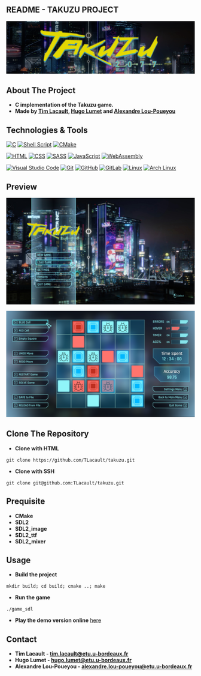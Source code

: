 README - TAKUZU PROJECT
-----------------------

[![](img/banner.png)](https://github.com/TLacault/takuzu)

## About The Project
* **C implementation of the Takuzu game.**
* **Made by [Tim Lacault](https://github.com/TLacault), [Hugo Lumet](https://github.com/Alhmass) and [Alexandre Lou-Poueyou](https://github.com/AlexLoup33)**


## Technologies & Tools

[![C](https://img.shields.io/badge/c-%2300599C.svg?style=for-the-badge&logo=c&logoColor=90F5F9&color=06040D&labelColor=06040D)](https://clang.llvm.org/) [![Shell Script](https://img.shields.io/badge/shell_script-%23121011.svg?style=for-the-badge&logo=gnu-bash&logoColor=90F5F9&color=06040D&labelColor=06040D)](https://ba-sh.com/fr/fr/) [![CMake](https://img.shields.io/badge/CMake-%2300599C.svg?style=for-the-badge&logo=cmake&logoColor=90F5F9&color=06040D&labelColor=06040D)](https://cmake.org/)

[![HTML](https://img.shields.io/badge/HTML-%2300599C.svg?style=for-the-badge&logo=html5&logoColor=e3d902&color=06040D&labelColor=06040D)](https://developer.mozilla.org/en-US/docs/Web/HTML) [![CSS](https://img.shields.io/badge/CSS-%2300599C.svg?style=for-the-badge&logo=css3&logoColor=e3d902&color=06040D&labelColor=06040D)](https://developer.mozilla.org/en-US/docs/Web/CSS) [![SASS](https://img.shields.io/badge/SASS-%2300599C.svg?style=for-the-badge&logo=sass&logoColor=e3d902&color=06040D&labelColor=06040D)](https://sass-lang.com/) [![JavaScript](https://img.shields.io/badge/JavaScript-%2300599C.svg?style=for-the-badge&logo=javascript&logoColor=e3d902&color=06040D&labelColor=06040D)](https://developer.mozilla.org/en-US/docs/Web/JavaScript) [![WebAssembly](https://img.shields.io/badge/WebAssembly-%2300599C.svg?style=for-the-badge&logo=webassembly&logoColor=e3d902&color=06040D&labelColor=06040D)](https://webassembly.org/)

[![Visual Studio Code](https://img.shields.io/badge/Visual%20Studio%20Code-0078d7.svg?style=for-the-badge&logo=visual-studio-code&logoColor=ff746d&color=06040D&labelColor=06040D)](https://code.visualstudio.com/) [![Git](https://img.shields.io/badge/git-%23F05033.svg?style=for-the-badge&logo=git&logoColor=ff746d&color=06040D&labelColor=06040D)](https://git-scm.com/) [![GitHub](https://img.shields.io/badge/GitHub-%2300599C.svg?style=for-the-badge&logo=github&logoColor=ff746d&color=06040D&labelColor=06040D)](https://github.com/)  [![GitLab](https://img.shields.io/badge/GitLab-%23181717.svg?style=for-the-badge&logo=gitlab&logoColor=ff746d&color=06040D&labelColor=06040D)](https://gitlab.com/) [![Linux](https://img.shields.io/badge/Linux-FCC624?style=for-the-badge&logo=linux&logoColor=ff746d&color=06040D&labelColor=06040D)](https://www.linux.org/) [![Arch Linux](https://img.shields.io/badge/Arch_Linux-%2300599C.svg?style=for-the-badge&logo=arch-linux&logoColor=ff746d&color=06040D&labelColor=06040D)](https://www.archlinux.org/)


## Preview

[![](img/home_screen.png)](https://github.com/TLacault/takuzu)

[![](img/game_screen.png)](https://github.com/TLacault/takuzu)


## Clone The Repository
* **Clone with HTML**

```
git clone https://github.com/TLacault/takuzu.git
```

* **Clone with SSH**

```
git clone git@github.com:TLacault/takuzu.git
```

## Prequisite

* **CMake**
* **SDL2**
* **SDL2_image**
* **SDL2_ttf**
* **SDL2_mixer**


## Usage
* **Build the project**

```
mkdir build; cd build; cmake ..; make
```

* **Run the game**

```
./game_sdl
```

* **Play the demo version online** [here](https://tim-lacault.emi.u-bordeaux.fr/web-ub01c/game.html)

## Contact
* **Tim Lacault - tim.lacault@etu.u-bordeaux.fr**
* **Hugo Lumet - hugo.lumet@etu.u-bordeaux.fr**
* **Alexandre Lou-Poueyou - alexandre.lou-poueyou@etu.u-bordeaux.fr**
